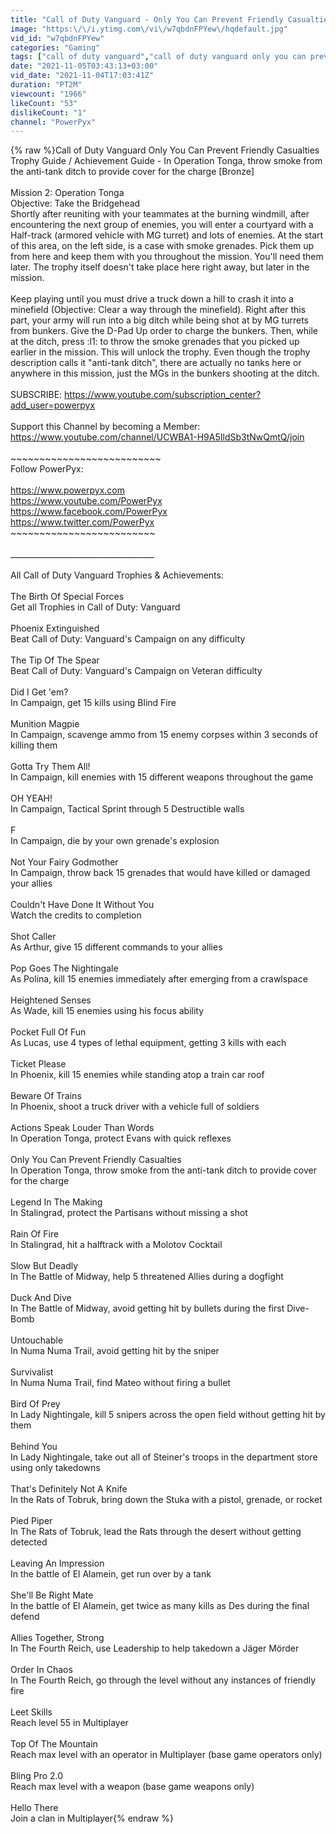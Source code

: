 ```yaml
---
title: "Call of Duty Vanguard - Only You Can Prevent Friendly Casualties Trophy \/ Achievement Guide"
image: "https:\/\/i.ytimg.com\/vi\/w7qbdnFPYew\/hqdefault.jpg"
vid_id: "w7qbdnFPYew"
categories: "Gaming"
tags: ["call of duty vanguard","call of duty vanguard only you can prevent friendly casualties","only you can prevent friendly casualties trophy"]
date: "2021-11-05T03:43:13+03:00"
vid_date: "2021-11-04T17:03:41Z"
duration: "PT2M"
viewcount: "1966"
likeCount: "53"
dislikeCount: "1"
channel: "PowerPyx"
---
```

{% raw %}Call of Duty Vanguard Only You Can Prevent Friendly Casualties Trophy Guide / Achievement Guide - In Operation Tonga, throw smoke from the anti-tank ditch to provide cover for the charge [Bronze]<br /><br />Mission 2: Operation Tonga<br />Objective: Take the Bridgehead<br />Shortly after reuniting with your teammates at the burning windmill, after encountering the next group of enemies, you will enter a courtyard with a Half-track (armored vehicle with MG turret) and lots of enemies. At the start of this area, on the left side, is a case with smoke grenades. Pick them up from here and keep them with you throughout the mission. You'll need them later. The trophy itself doesn't take place here right away, but later in the mission.<br /><br />Keep playing until you must drive a truck down a hill to crash it into a minefield (Objective: Clear a way through the minefield). Right after this part, your army will run into a big ditch while being shot at by MG turrets from bunkers. Give the D-Pad Up order to charge the bunkers. Then, while at the ditch, press :l1: to throw the smoke grenades that you picked up earlier in the mission. This will unlock the trophy. Even though the trophy description calls it &quot;anti-tank ditch&quot;, there are actually no tanks here or anywhere in this mission, just the MGs in the bunkers shooting at the ditch.<br /><br />SUBSCRIBE: <a rel="nofollow" target="blank" href="https://www.youtube.com/subscription_center?add_user=powerpyx">https://www.youtube.com/subscription_center?add_user=powerpyx</a><br /><br />Support this Channel by becoming a Member: <a rel="nofollow" target="blank" href="https://www.youtube.com/channel/UCWBA1-H9A5IldSb3tNwQmtQ/join">https://www.youtube.com/channel/UCWBA1-H9A5IldSb3tNwQmtQ/join</a><br /><br />~~~~~~~~~~~~~~~~~~~~~~~~~~<br />Follow PowerPyx:<br /><br /><a rel="nofollow" target="blank" href="https://www.powerpyx.com">https://www.powerpyx.com</a><br /><a rel="nofollow" target="blank" href="https://www.youtube.com/PowerPyx">https://www.youtube.com/PowerPyx</a><br /><a rel="nofollow" target="blank" href="https://www.facebook.com/PowerPyx">https://www.facebook.com/PowerPyx</a><br /><a rel="nofollow" target="blank" href="https://www.twitter.com/PowerPyx">https://www.twitter.com/PowerPyx</a><br />~~~~~~~~~~~~~~~~~~~~~~~~~<br /><br />____________________________________<br /><br />All Call of Duty Vanguard Trophies &amp; Achievements:<br /><br />The Birth Of Special Forces<br />Get all Trophies in Call of Duty: Vanguard<br /><br />Phoenix Extinguished<br />Beat Call of Duty: Vanguard's Campaign on any difficulty<br /><br />The Tip Of The Spear<br />Beat Call of Duty: Vanguard's Campaign on Veteran difficulty<br /><br />Did I Get 'em?<br />In Campaign, get 15 kills using Blind Fire<br /><br />Munition Magpie<br />In Campaign, scavenge ammo from 15 enemy corpses within 3 seconds of killing them<br /><br />Gotta Try Them All!<br />In Campaign, kill enemies with 15 different weapons throughout the game<br /><br />OH YEAH!<br />In Campaign, Tactical Sprint through 5 Destructible walls<br /><br />F<br />In Campaign, die by your own grenade's explosion<br /><br />Not Your Fairy Godmother<br />In Campaign, throw back 15 grenades that would have killed or damaged your allies<br /><br />Couldn't Have Done It Without You<br />Watch the credits to completion<br /><br />Shot Caller<br />As Arthur, give 15 different commands to your allies<br /><br />Pop Goes The Nightingale<br />As Polina, kill 15 enemies immediately after emerging from a crawlspace<br /><br />Heightened Senses<br />As Wade, kill 15 enemies using his focus ability<br /><br />Pocket Full Of Fun<br />As Lucas, use 4 types of lethal equipment, getting 3 kills with each<br /><br />Ticket Please<br />In Phoenix, kill 15 enemies while standing atop a train car roof<br /><br />Beware Of Trains<br />In Phoenix, shoot a truck driver with a vehicle full of soldiers<br /><br />Actions Speak Louder Than Words<br />In Operation Tonga, protect Evans with quick reflexes<br /><br />Only You Can Prevent Friendly Casualties<br />In Operation Tonga, throw smoke from the anti-tank ditch to provide cover for the charge<br /><br />Legend In The Making<br />In Stalingrad, protect the Partisans without missing a shot<br /><br />Rain Of Fire<br />In Stalingrad, hit a halftrack with a Molotov Cocktail<br /><br />Slow But Deadly<br />In The Battle of Midway, help 5 threatened Allies during a dogfight<br /><br />Duck And Dive<br />In The Battle of Midway, avoid getting hit by bullets during the first Dive-Bomb<br /><br />Untouchable<br />In Numa Numa Trail, avoid getting hit by the sniper<br /><br />Survivalist<br />In Numa Numa Trail, find Mateo without firing a bullet<br /><br />Bird Of Prey<br />In Lady Nightingale, kill 5 snipers across the open field without getting hit by them<br /><br />Behind You<br />In Lady Nightingale, take out all of Steiner's troops in the department store using only takedowns<br /><br />That's Definitely Not A Knife<br />In the Rats of Tobruk, bring down the Stuka with a pistol, grenade, or rocket<br /><br />Pied Piper<br />In The Rats of Tobruk, lead the Rats through the desert without getting detected<br /><br />Leaving An Impression<br />In the battle of El Alamein, get run over by a tank<br /><br />She'll Be Right Mate<br />In the battle of El Alamein, get twice as many kills as Des during the final defend<br /><br />Allies Together, Strong<br />In The Fourth Reich, use Leadership to help takedown a Jäger Mörder<br /><br />Order In Chaos<br />In The Fourth Reich, go through the level without any instances of friendly fire<br /><br />Leet Skills<br />Reach level 55 in Multiplayer<br /><br />Top Of The Mountain<br />Reach max level with an operator in Multiplayer (base game operators only)<br /><br />Bling Pro 2.0<br />Reach max level with a weapon (base game weapons only)<br /><br />Hello There<br />Join a clan in Multiplayer{% endraw %}
